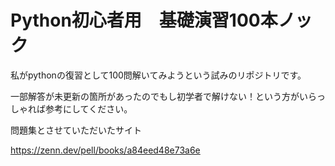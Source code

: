 # Python初心者用　基礎演習100本ノック
私がpythonの復習として100問解いてみようという試みのリポジトリです。

一部解答が未更新の箇所があったのでもし初学者で解けない！という方がいらっしゃれば参考にしてください。

問題集とさせていただいたサイト

https://zenn.dev/pell/books/a84eed48e73a6e
